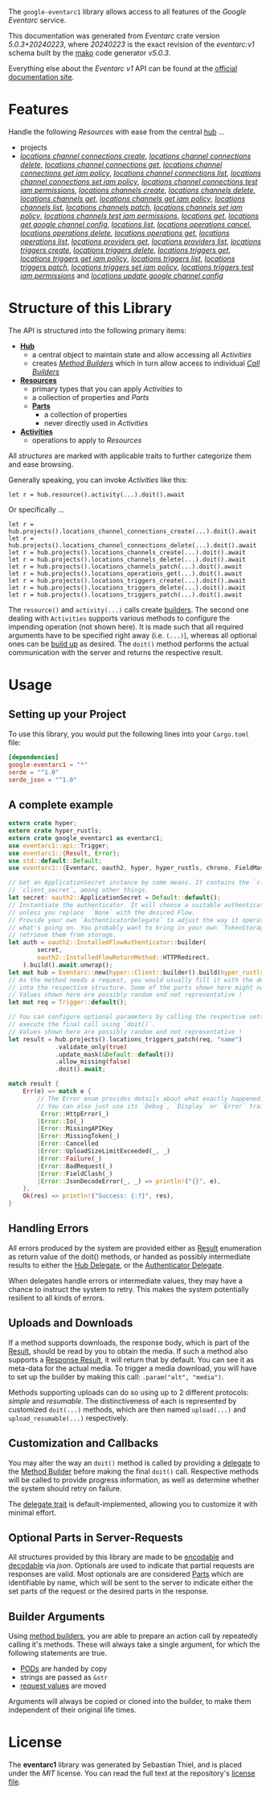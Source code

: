 <!---
DO NOT EDIT !
This file was generated automatically from 'src/generator/templates/api/README.md.mako'
DO NOT EDIT !
-->
The `google-eventarc1` library allows access to all features of the *Google Eventarc* service.

This documentation was generated from *Eventarc* crate version *5.0.3+20240223*, where *20240223* is the exact revision of the *eventarc:v1* schema built by the [mako](http://www.makotemplates.org/) code generator *v5.0.3*.

Everything else about the *Eventarc* *v1* API can be found at the
[official documentation site](https://cloud.google.com/eventarc).
# Features

Handle the following *Resources* with ease from the central [hub](https://docs.rs/google-eventarc1/5.0.3+20240223/google_eventarc1/Eventarc) ... 

* projects
 * [*locations channel connections create*](https://docs.rs/google-eventarc1/5.0.3+20240223/google_eventarc1/api::ProjectLocationChannelConnectionCreateCall), [*locations channel connections delete*](https://docs.rs/google-eventarc1/5.0.3+20240223/google_eventarc1/api::ProjectLocationChannelConnectionDeleteCall), [*locations channel connections get*](https://docs.rs/google-eventarc1/5.0.3+20240223/google_eventarc1/api::ProjectLocationChannelConnectionGetCall), [*locations channel connections get iam policy*](https://docs.rs/google-eventarc1/5.0.3+20240223/google_eventarc1/api::ProjectLocationChannelConnectionGetIamPolicyCall), [*locations channel connections list*](https://docs.rs/google-eventarc1/5.0.3+20240223/google_eventarc1/api::ProjectLocationChannelConnectionListCall), [*locations channel connections set iam policy*](https://docs.rs/google-eventarc1/5.0.3+20240223/google_eventarc1/api::ProjectLocationChannelConnectionSetIamPolicyCall), [*locations channel connections test iam permissions*](https://docs.rs/google-eventarc1/5.0.3+20240223/google_eventarc1/api::ProjectLocationChannelConnectionTestIamPermissionCall), [*locations channels create*](https://docs.rs/google-eventarc1/5.0.3+20240223/google_eventarc1/api::ProjectLocationChannelCreateCall), [*locations channels delete*](https://docs.rs/google-eventarc1/5.0.3+20240223/google_eventarc1/api::ProjectLocationChannelDeleteCall), [*locations channels get*](https://docs.rs/google-eventarc1/5.0.3+20240223/google_eventarc1/api::ProjectLocationChannelGetCall), [*locations channels get iam policy*](https://docs.rs/google-eventarc1/5.0.3+20240223/google_eventarc1/api::ProjectLocationChannelGetIamPolicyCall), [*locations channels list*](https://docs.rs/google-eventarc1/5.0.3+20240223/google_eventarc1/api::ProjectLocationChannelListCall), [*locations channels patch*](https://docs.rs/google-eventarc1/5.0.3+20240223/google_eventarc1/api::ProjectLocationChannelPatchCall), [*locations channels set iam policy*](https://docs.rs/google-eventarc1/5.0.3+20240223/google_eventarc1/api::ProjectLocationChannelSetIamPolicyCall), [*locations channels test iam permissions*](https://docs.rs/google-eventarc1/5.0.3+20240223/google_eventarc1/api::ProjectLocationChannelTestIamPermissionCall), [*locations get*](https://docs.rs/google-eventarc1/5.0.3+20240223/google_eventarc1/api::ProjectLocationGetCall), [*locations get google channel config*](https://docs.rs/google-eventarc1/5.0.3+20240223/google_eventarc1/api::ProjectLocationGetGoogleChannelConfigCall), [*locations list*](https://docs.rs/google-eventarc1/5.0.3+20240223/google_eventarc1/api::ProjectLocationListCall), [*locations operations cancel*](https://docs.rs/google-eventarc1/5.0.3+20240223/google_eventarc1/api::ProjectLocationOperationCancelCall), [*locations operations delete*](https://docs.rs/google-eventarc1/5.0.3+20240223/google_eventarc1/api::ProjectLocationOperationDeleteCall), [*locations operations get*](https://docs.rs/google-eventarc1/5.0.3+20240223/google_eventarc1/api::ProjectLocationOperationGetCall), [*locations operations list*](https://docs.rs/google-eventarc1/5.0.3+20240223/google_eventarc1/api::ProjectLocationOperationListCall), [*locations providers get*](https://docs.rs/google-eventarc1/5.0.3+20240223/google_eventarc1/api::ProjectLocationProviderGetCall), [*locations providers list*](https://docs.rs/google-eventarc1/5.0.3+20240223/google_eventarc1/api::ProjectLocationProviderListCall), [*locations triggers create*](https://docs.rs/google-eventarc1/5.0.3+20240223/google_eventarc1/api::ProjectLocationTriggerCreateCall), [*locations triggers delete*](https://docs.rs/google-eventarc1/5.0.3+20240223/google_eventarc1/api::ProjectLocationTriggerDeleteCall), [*locations triggers get*](https://docs.rs/google-eventarc1/5.0.3+20240223/google_eventarc1/api::ProjectLocationTriggerGetCall), [*locations triggers get iam policy*](https://docs.rs/google-eventarc1/5.0.3+20240223/google_eventarc1/api::ProjectLocationTriggerGetIamPolicyCall), [*locations triggers list*](https://docs.rs/google-eventarc1/5.0.3+20240223/google_eventarc1/api::ProjectLocationTriggerListCall), [*locations triggers patch*](https://docs.rs/google-eventarc1/5.0.3+20240223/google_eventarc1/api::ProjectLocationTriggerPatchCall), [*locations triggers set iam policy*](https://docs.rs/google-eventarc1/5.0.3+20240223/google_eventarc1/api::ProjectLocationTriggerSetIamPolicyCall), [*locations triggers test iam permissions*](https://docs.rs/google-eventarc1/5.0.3+20240223/google_eventarc1/api::ProjectLocationTriggerTestIamPermissionCall) and [*locations update google channel config*](https://docs.rs/google-eventarc1/5.0.3+20240223/google_eventarc1/api::ProjectLocationUpdateGoogleChannelConfigCall)




# Structure of this Library

The API is structured into the following primary items:

* **[Hub](https://docs.rs/google-eventarc1/5.0.3+20240223/google_eventarc1/Eventarc)**
    * a central object to maintain state and allow accessing all *Activities*
    * creates [*Method Builders*](https://docs.rs/google-eventarc1/5.0.3+20240223/google_eventarc1/client::MethodsBuilder) which in turn
      allow access to individual [*Call Builders*](https://docs.rs/google-eventarc1/5.0.3+20240223/google_eventarc1/client::CallBuilder)
* **[Resources](https://docs.rs/google-eventarc1/5.0.3+20240223/google_eventarc1/client::Resource)**
    * primary types that you can apply *Activities* to
    * a collection of properties and *Parts*
    * **[Parts](https://docs.rs/google-eventarc1/5.0.3+20240223/google_eventarc1/client::Part)**
        * a collection of properties
        * never directly used in *Activities*
* **[Activities](https://docs.rs/google-eventarc1/5.0.3+20240223/google_eventarc1/client::CallBuilder)**
    * operations to apply to *Resources*

All *structures* are marked with applicable traits to further categorize them and ease browsing.

Generally speaking, you can invoke *Activities* like this:

```Rust,ignore
let r = hub.resource().activity(...).doit().await
```

Or specifically ...

```ignore
let r = hub.projects().locations_channel_connections_create(...).doit().await
let r = hub.projects().locations_channel_connections_delete(...).doit().await
let r = hub.projects().locations_channels_create(...).doit().await
let r = hub.projects().locations_channels_delete(...).doit().await
let r = hub.projects().locations_channels_patch(...).doit().await
let r = hub.projects().locations_operations_get(...).doit().await
let r = hub.projects().locations_triggers_create(...).doit().await
let r = hub.projects().locations_triggers_delete(...).doit().await
let r = hub.projects().locations_triggers_patch(...).doit().await
```

The `resource()` and `activity(...)` calls create [builders][builder-pattern]. The second one dealing with `Activities` 
supports various methods to configure the impending operation (not shown here). It is made such that all required arguments have to be 
specified right away (i.e. `(...)`), whereas all optional ones can be [build up][builder-pattern] as desired.
The `doit()` method performs the actual communication with the server and returns the respective result.

# Usage

## Setting up your Project

To use this library, you would put the following lines into your `Cargo.toml` file:

```toml
[dependencies]
google-eventarc1 = "*"
serde = "^1.0"
serde_json = "^1.0"
```

## A complete example

```Rust
extern crate hyper;
extern crate hyper_rustls;
extern crate google_eventarc1 as eventarc1;
use eventarc1::api::Trigger;
use eventarc1::{Result, Error};
use std::default::Default;
use eventarc1::{Eventarc, oauth2, hyper, hyper_rustls, chrono, FieldMask};

// Get an ApplicationSecret instance by some means. It contains the `client_id` and 
// `client_secret`, among other things.
let secret: oauth2::ApplicationSecret = Default::default();
// Instantiate the authenticator. It will choose a suitable authentication flow for you, 
// unless you replace  `None` with the desired Flow.
// Provide your own `AuthenticatorDelegate` to adjust the way it operates and get feedback about 
// what's going on. You probably want to bring in your own `TokenStorage` to persist tokens and
// retrieve them from storage.
let auth = oauth2::InstalledFlowAuthenticator::builder(
        secret,
        oauth2::InstalledFlowReturnMethod::HTTPRedirect,
    ).build().await.unwrap();
let mut hub = Eventarc::new(hyper::Client::builder().build(hyper_rustls::HttpsConnectorBuilder::new().with_native_roots().https_or_http().enable_http1().build()), auth);
// As the method needs a request, you would usually fill it with the desired information
// into the respective structure. Some of the parts shown here might not be applicable !
// Values shown here are possibly random and not representative !
let mut req = Trigger::default();

// You can configure optional parameters by calling the respective setters at will, and
// execute the final call using `doit()`.
// Values shown here are possibly random and not representative !
let result = hub.projects().locations_triggers_patch(req, "name")
             .validate_only(true)
             .update_mask(&Default::default())
             .allow_missing(false)
             .doit().await;

match result {
    Err(e) => match e {
        // The Error enum provides details about what exactly happened.
        // You can also just use its `Debug`, `Display` or `Error` traits
         Error::HttpError(_)
        |Error::Io(_)
        |Error::MissingAPIKey
        |Error::MissingToken(_)
        |Error::Cancelled
        |Error::UploadSizeLimitExceeded(_, _)
        |Error::Failure(_)
        |Error::BadRequest(_)
        |Error::FieldClash(_)
        |Error::JsonDecodeError(_, _) => println!("{}", e),
    },
    Ok(res) => println!("Success: {:?}", res),
}

```
## Handling Errors

All errors produced by the system are provided either as [Result](https://docs.rs/google-eventarc1/5.0.3+20240223/google_eventarc1/client::Result) enumeration as return value of
the doit() methods, or handed as possibly intermediate results to either the 
[Hub Delegate](https://docs.rs/google-eventarc1/5.0.3+20240223/google_eventarc1/client::Delegate), or the [Authenticator Delegate](https://docs.rs/yup-oauth2/*/yup_oauth2/trait.AuthenticatorDelegate.html).

When delegates handle errors or intermediate values, they may have a chance to instruct the system to retry. This 
makes the system potentially resilient to all kinds of errors.

## Uploads and Downloads
If a method supports downloads, the response body, which is part of the [Result](https://docs.rs/google-eventarc1/5.0.3+20240223/google_eventarc1/client::Result), should be
read by you to obtain the media.
If such a method also supports a [Response Result](https://docs.rs/google-eventarc1/5.0.3+20240223/google_eventarc1/client::ResponseResult), it will return that by default.
You can see it as meta-data for the actual media. To trigger a media download, you will have to set up the builder by making
this call: `.param("alt", "media")`.

Methods supporting uploads can do so using up to 2 different protocols: 
*simple* and *resumable*. The distinctiveness of each is represented by customized 
`doit(...)` methods, which are then named `upload(...)` and `upload_resumable(...)` respectively.

## Customization and Callbacks

You may alter the way an `doit()` method is called by providing a [delegate](https://docs.rs/google-eventarc1/5.0.3+20240223/google_eventarc1/client::Delegate) to the 
[Method Builder](https://docs.rs/google-eventarc1/5.0.3+20240223/google_eventarc1/client::CallBuilder) before making the final `doit()` call. 
Respective methods will be called to provide progress information, as well as determine whether the system should 
retry on failure.

The [delegate trait](https://docs.rs/google-eventarc1/5.0.3+20240223/google_eventarc1/client::Delegate) is default-implemented, allowing you to customize it with minimal effort.

## Optional Parts in Server-Requests

All structures provided by this library are made to be [encodable](https://docs.rs/google-eventarc1/5.0.3+20240223/google_eventarc1/client::RequestValue) and 
[decodable](https://docs.rs/google-eventarc1/5.0.3+20240223/google_eventarc1/client::ResponseResult) via *json*. Optionals are used to indicate that partial requests are responses 
are valid.
Most optionals are are considered [Parts](https://docs.rs/google-eventarc1/5.0.3+20240223/google_eventarc1/client::Part) which are identifiable by name, which will be sent to 
the server to indicate either the set parts of the request or the desired parts in the response.

## Builder Arguments

Using [method builders](https://docs.rs/google-eventarc1/5.0.3+20240223/google_eventarc1/client::CallBuilder), you are able to prepare an action call by repeatedly calling it's methods.
These will always take a single argument, for which the following statements are true.

* [PODs][wiki-pod] are handed by copy
* strings are passed as `&str`
* [request values](https://docs.rs/google-eventarc1/5.0.3+20240223/google_eventarc1/client::RequestValue) are moved

Arguments will always be copied or cloned into the builder, to make them independent of their original life times.

[wiki-pod]: http://en.wikipedia.org/wiki/Plain_old_data_structure
[builder-pattern]: http://en.wikipedia.org/wiki/Builder_pattern
[google-go-api]: https://github.com/google/google-api-go-client

# License
The **eventarc1** library was generated by Sebastian Thiel, and is placed 
under the *MIT* license.
You can read the full text at the repository's [license file][repo-license].

[repo-license]: https://github.com/Byron/google-apis-rsblob/main/LICENSE.md


